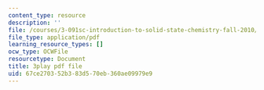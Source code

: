 ```yaml
---
content_type: resource
description: ''
file: /courses/3-091sc-introduction-to-solid-state-chemistry-fall-2010/67ce270352b383d570eb360ae09979e9_0oqHExM3_Ko.pdf
file_type: application/pdf
learning_resource_types: []
ocw_type: OCWFile
resourcetype: Document
title: 3play pdf file
uid: 67ce2703-52b3-83d5-70eb-360ae09979e9
---
```

